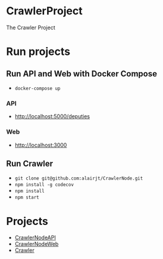 # CrawlerProject
The Crawler Project

# Run projects

## Run API and Web with Docker Compose 
- `docker-compose up`

### API
- [http://localhost:5000/deputies](http://localhost:5000/deputies)

### Web
- [http://localhost:3000](http://localhost:3000)

## Run Crawler
- `git clone git@github.com:alairjt/CrawlerNode.git`
- `npm install -g codecov`
- `npm install`
- `npm start`

# Projects
- [CrawlerNodeAPI](https://github.com/alairjt/CrawlerNodeAPI)
- [CrawlerNodeWeb](https://github.com/alairjt/CrawlerNodeWeb)
- [Crawler](https://github.com/alairjt/CrawlerNode)